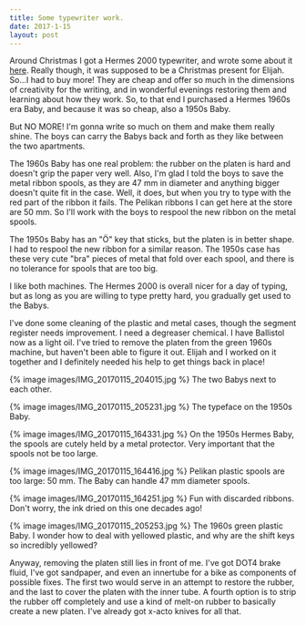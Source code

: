 ```yaml
---
title: Some typewriter work.
date: 2017-1-15
layout: post
---
```


Around Christmas I got a Hermes 2000 typewriter, and wrote some about it
[here](https://medium.com/@ripsawridge/my-hermes-2000-347734680a4a).
Really though, it was supposed to be a Christmas present for Elijah.
So...I had to buy more! They are cheap and offer so much in the dimensions
of creativity for the writing, and in wonderful evenings restoring them
and learning about how they work. So, to that end I purchased a
Hermes 1960s era Baby, and because it was so cheap, also a 1950s Baby.

But NO MORE! I'm gonna write so much on them and make them really shine.
The boys can carry the Babys back and forth as they like between the two
apartments.

The 1960s Baby has one real problem: the rubber on the platen is hard and
doesn't grip the paper very well. Also, I'm glad I told the boys to save
the metal ribbon spools, as they are 47 mm in diameter and anything bigger
doesn't quite fit in the case. Well, it does, but when you try to type
with the red part of the ribbon it fails. The Pelikan ribbons I can get
here at the store are 50 mm. So I'll work with the boys to respool the new
ribbon on the metal spools.

The 1950s Baby has an "Ö" key that sticks, but the platen is in better shape.
I had to respool the new ribbon for a similar reason. The 1950s case has
these very cute "bra" pieces of metal that fold over each spool, and there is
no tolerance for spools that are too big.

I like both machines. The Hermes 2000 is overall nicer for a day of typing,
but as long as you are willing to type pretty hard, you gradually get used
to the Babys.

I've done some cleaning of the plastic and metal cases, though the segment
register needs improvement. I need a degreaser chemical. I have Ballistol
now as a light oil. I've tried to remove the platen from the green 1960s
machine, but haven't been able to figure it out. Elijah and I worked on it
together and I definitely needed his help to get things back in place!

{% image images/IMG_20170115_204015.jpg %}
The two Babys next to each other.

{% image images/IMG_20170115_205231.jpg %}
The typeface on the 1950s Baby.

{% image images/IMG_20170115_164331.jpg %}
On the 1950s Hermes Baby, the spools are cutely held by a metal protector.
Very important that the spools not be too large.

{% image images/IMG_20170115_164416.jpg %}
Pelikan plastic spools are too large: 50 mm. The Baby can handle 47 mm diameter spools.

{% image images/IMG_20170115_164251.jpg %}
Fun with discarded ribbons. Don't worry, the ink dried on this one decades ago!

{% image images/IMG_20170115_205253.jpg %}
The 1960s green plastic Baby. I wonder how to deal with yellowed plastic, and why are the
shift keys so incredibly yellowed?

Anyway, removing the platen still lies in front of me. I've got DOT4 brake fluid,
I've got sandpaper, and even an innertube for a bike as components of possible
fixes. The first two would serve in an attempt to restore the rubber, and the
last to cover the platen with the inner tube. A fourth option is to strip the
rubber off completely and use a kind of melt-on rubber to basically create a
new platen. I've already got x-acto knives for all that.

